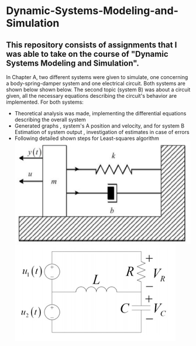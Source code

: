 # Dynamic-Systems-Modeling-and-Simulation
## This repository consists of assignments that I was able to take on the course of "Dynamic Systems Modeling and Simulation". 

In Chapter A, two different systems were given to simulate, one concerning a body-spring-damper system and one electrical circuit. Both systems are shown below shown below. The second topic (system B) was about a circuit given, all the necessary equations describing the 
circuit's behavior are implemented. For both systems:
- Theoretical analysis was made, implementing the differential equations describing the overall system
- Generated graphs , system's A position and velocity, and for system B Estimation of system output , investigation of estimates in case of errors 
- Following detailed shown steps for Least-squares algorithm
![System A](https://github.com/ladiasnk/Dynamic-Systems-Modeling-and-Simulation/blob/main/Chapter%20A/system%20A.jpg)
![System B](https://github.com/ladiasnk/Dynamic-Systems-Modeling-and-Simulation/blob/main/Chapter%20A/circuit.jpg)
